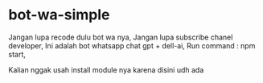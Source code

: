 # bot-wa-simple
Jangan lupa recode dulu bot wa nya,
Jangan lupa subscribe chanel developer,
Ini adalah bot whatsapp chat gpt + dell-ai,
Run command : npm start,

Kalian nggak usah install module nya karena disini udh ada 
